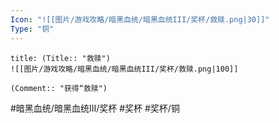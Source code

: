 ```yaml
---
Icon: "![[图片/游戏攻略/暗黑血统/暗黑血统III/奖杯/救赎.png|30]]"
Type: "铜"
---
```

```ad-common-bronze-trophy
title: (Title:: "救赎")
![[图片/游戏攻略/暗黑血统/暗黑血统III/奖杯/救赎.png|100]]

(Comment:: "获得“救赎")
```

#暗黑血统/暗黑血统III/奖杯 #奖杯 #奖杯/铜
